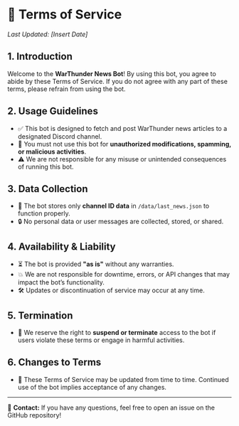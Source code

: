 # 📜 Terms of Service

_Last Updated: [Insert Date]_

## 1. Introduction
Welcome to the **WarThunder News Bot**! By using this bot, you agree to abide by these Terms of Service. If you do not agree with any part of these terms, please refrain from using the bot.

## 2. Usage Guidelines
- ✅ This bot is designed to fetch and post WarThunder news articles to a designated Discord channel.
- 🚫 You must not use this bot for **unauthorized modifications, spamming, or malicious activities**.
- ⚠️ We are not responsible for any misuse or unintended consequences of running this bot.

## 3. Data Collection
- 📂 The bot stores only **channel ID data** in `/data/last_news.json` to function properly.
- 🔒 No personal data or user messages are collected, stored, or shared.

## 4. Availability & Liability
- ⏳ The bot is provided **"as is"** without any warranties.
- 💥 We are not responsible for downtime, errors, or API changes that may impact the bot’s functionality.
- 🛠️ Updates or discontinuation of service may occur at any time.

## 5. Termination
- 🛑 We reserve the right to **suspend or terminate** access to the bot if users violate these terms or engage in harmful activities.

## 6. Changes to Terms
- 📢 These Terms of Service may be updated from time to time. Continued use of the bot implies acceptance of any changes.

---
📧 **Contact:** If you have any questions, feel free to open an issue on the GitHub repository!
